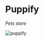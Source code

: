 
<h1>Puppify</h1>
<i>Pets store</i>




![puppify](https://user-images.githubusercontent.com/81996794/182487258-0fedf8cf-67a9-4fbc-a85d-10e3d284f943.PNG)
